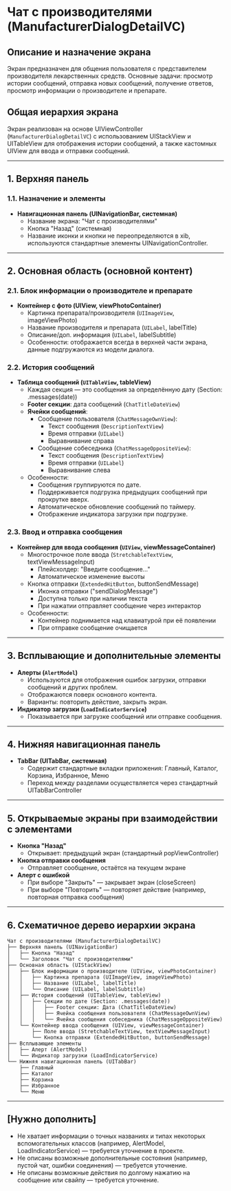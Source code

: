 # Чат с производителями (ManufacturerDialogDetailVC)

## Описание и назначение экрана
Экран предназначен для общения пользователя с представителем производителя лекарственных средств. Основные задачи: просмотр истории сообщений, отправка новых сообщений, получение ответов, просмотр информации о производителе и препарате.

## Общая иерархия экрана
Экран реализован на основе UIViewController (`ManufacturerDialogDetailVC`) с использованием UIStackView и UITableView для отображения истории сообщений, а также кастомных UIView для ввода и отправки сообщений.

---

## 1. Верхняя панель
### 1.1. Назначение и элементы
- **Навигационная панель (UINavigationBar, системная)**
  - Название экрана: "Чат с производителями"
  - Кнопка "Назад" (системная)
  - Название иконки и кнопки не переопределяются в xib, используются стандартные элементы UINavigationController.

---

## 2. Основная область (основной контент)

### 2.1. Блок информации о производителе и препарате
- **Контейнер с фото (UIView, viewPhotoContainer)**
  - Картинка препарата/производителя (`UIImageView`, imageViewPhoto)
  - Название производителя и препарата (`UILabel`, labelTitle)
  - Описание/доп. информация (`UILabel`, labelSubtitle)
  - Особенности: отображается всегда в верхней части экрана, данные подгружаются из модели диалога.

### 2.2. История сообщений
- **Таблица сообщений (`UITableView`, tableView)**
  - Каждая секция — это сообщения за определённую дату (Section: .messages(date))
  - **Footer секции**: дата сообщений (`ChatTitleDateView`)
  - **Ячейки сообщений**:
    - Сообщение пользователя (`ChatMessageOwnView`):
      - Текст сообщения (`DescriptionTextView`)
      - Время отправки (`UILabel`)
      - Выравнивание справа
    - Сообщение собеседника (`ChatMessageOppositeView`):
      - Текст сообщения (`DescriptionTextView`)
      - Время отправки (`UILabel`)
      - Выравнивание слева
  - Особенности:
    - Сообщения группируются по дате.
    - Поддерживается подгрузка предыдущих сообщений при прокрутке вверх.
    - Автоматическое обновление сообщений по таймеру.
    - Отображение индикатора загрузки при подгрузке.

### 2.3. Ввод и отправка сообщения
- **Контейнер для ввода сообщения (`UIView`, viewMessageContainer)**
  - Многострочное поле ввода (`StretchableTextView`, textViewMessageInput)
    - Плейсхолдер: "Введите сообщение..."
    - Автоматическое изменение высоты
  - Кнопка отправки (`ExtendedHitButton`, buttonSendMessage)
    - Иконка отправки ("sendDialogMessage")
    - Доступна только при наличии текста
    - При нажатии отправляет сообщение через интерактор
  - Особенности:
    - Контейнер поднимается над клавиатурой при её появлении
    - При отправке сообщение очищается

---

## 3. Всплывающие и дополнительные элементы
- **Алерты (`AlertModel`)**
  - Используются для отображения ошибок загрузки, отправки сообщений и других проблем.
  - Отображаются поверх основного контента.
  - Варианты: повторить действие, закрыть экран.
- **Индикатор загрузки (`LoadIndicatorService`)**
  - Показывается при загрузке сообщений или отправке сообщения.

---

## 4. Нижняя навигационная панель
- **TabBar (UITabBar, системная)**
  - Содержит стандартные вкладки приложения: Главный, Каталог, Корзина, Избранное, Меню
  - Переход между разделами осуществляется через стандартный UITabBarController

---

## 5. Открываемые экраны при взаимодействии с элементами
- **Кнопка "Назад"**
  - Открывает: предыдущий экран (стандартный popViewController)
- **Кнопка отправки сообщения**
  - Отправляет сообщение, остаётся на текущем экране
- **Алерт с ошибкой**
  - При выборе "Закрыть" — закрывает экран (closeScreen)
  - При выборе "Повторить" — повторяет действие (например, повторная отправка сообщения)

---

## 6. Схематичное дерево иерархии экрана
```
Чат с производителями (ManufacturerDialogDetailVC)
├── Верхняя панель (UINavigationBar)
│   ├── Кнопка "Назад"
│   └── Заголовок "Чат с производителями"
├── Основная область (UIStackView)
│   ├── Блок информации о производителе (UIView, viewPhotoContainer)
│   │   ├── Картинка препарата (UIImageView, imageViewPhoto)
│   │   ├── Название (UILabel, labelTitle)
│   │   └── Описание (UILabel, labelSubtitle)
│   ├── История сообщений (UITableView, tableView)
│   │   ├── Секции по дате (Section: .messages(date))
│   │   │   ├── Footer секции: Дата (ChatTitleDateView)
│   │   │   ├── Ячейка сообщения пользователя (ChatMessageOwnView)
│   │   │   └── Ячейка сообщения собеседника (ChatMessageOppositeView)
│   └── Контейнер ввода сообщения (UIView, viewMessageContainer)
│       ├── Поле ввода (StretchableTextView, textViewMessageInput)
│       └── Кнопка отправки (ExtendedHitButton, buttonSendMessage)
├── Всплывающие элементы
│   ├── Алерт (AlertModel)
│   └── Индикатор загрузки (LoadIndicatorService)
└── Нижняя навигационная панель (UITabBar)
    ├── Главный
    ├── Каталог
    ├── Корзина
    ├── Избранное
    └── Меню
```

---

## [Нужно дополнить]
- Не хватает информации о точных названиях и типах некоторых вспомогательных классов (например, AlertModel, LoadIndicatorService) — требуется уточнение в проекте.
- Не описаны возможные дополнительные состояния (например, пустой чат, ошибки соединения) — требуется уточнение.
- Не описаны возможные действия по долгому нажатию на сообщение или свайпу — требуется уточнение. 